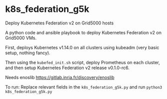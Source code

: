 # k8s_federation_g5k
Deploy Kubernetes Federation v2 on Grid5000 hosts

A python code and ansible playbook to deploy Kubernetes Federation v2 on Grid5000 VMs.

First, deploys Kubernetes v1.14.0 on all clusters using kubeadm (very basic setup, nothing fancy).

Then using the `kubefed_init.sh` script, deploy Prometheus on each cluster, and then setup Kubernetes Federation v2 release v0.1.0-rc6.

Needs enoslib https://gitlab.inria.fr/discovery/enoslib

To run:
Replace relevant fields in the `k8s_federation_g5k.py` and run
`python3 k8s_federation_g5k.py`
